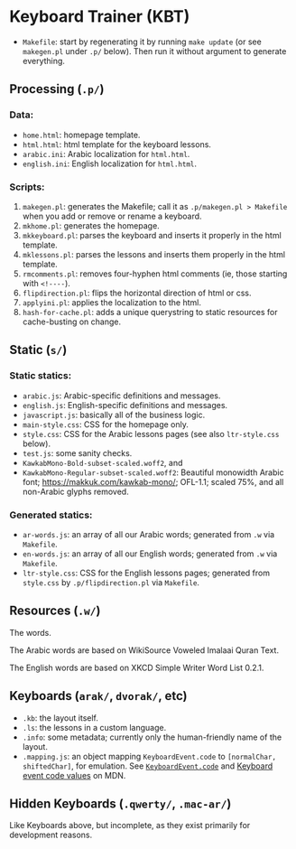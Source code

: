 # Keyboard Trainer (KBT)

- `Makefile`: start by regenerating it by running `make update` (or see `makegen.pl` under `.p/` below).
  Then run it without argument to generate everything.

## Processing (`.p/`)

### Data:

- `home.html`: homepage template.
- `html.html`: html template for the keyboard lessons.
- `arabic.ini`: Arabic localization for `html.html`.
- `english.ini`: English localization for `html.html`.

### Scripts:

1. `makegen.pl`: generates the Makefile; call it as `.p/makegen.pl > Makefile` when you add or remove or rename a keyboard.
2. `mkhome.pl`: generates the homepage.
3. `mkkeyboard.pl`: parses the keyboard and inserts it properly in the html template.
4. `mklessons.pl`: parses the lessons and inserts them properly in the html template.
5. `rmcomments.pl`: removes four-hyphen html comments (ie, those starting with `<!----`).
6. `flipdirection.pl`: flips the horizontal direction of html or css.
7. `applyini.pl`: applies the localization to the html.
8. `hash-for-cache.pl`: adds a unique querystring to static resources for cache-busting on change.

## Static (`s/`)

### Static statics:

- `arabic.js`: Arabic-specific definitions and messages.
- `english.js`: English-specific definitions and messages.
- `javascript.js`: basically all of the business logic.
- `main-style.css`: CSS for the homepage only.
- `style.css`: CSS for the Arabic lessons pages (see also `ltr-style.css` below).
- `test.js`: some sanity checks.
- `KawkabMono-Bold-subset-scaled.woff2`, and
- `KawkabMono-Regular-subset-scaled.woff2`:
  Beautiful monowidth Arabic font; <https://makkuk.com/kawkab-mono/>; OFL-1.1; scaled 75%, and all non-Arabic glyphs removed.

### Generated statics:

- `ar-words.js`: an array of all our Arabic words; generated from `.w` via `Makefile`.
- `en-words.js`: an array of all our English words; generated from `.w` via `Makefile`.
- `ltr-style.css`: CSS for the English lessons pages; generated from `style.css` by `.p/flipdirection.pl` via `Makefile`.

## Resources (`.w/`)

The words.

The Arabic words are based on WikiSource Voweled Imalaai Quran Text.

The English words are based on XKCD Simple Writer Word List 0.2.1.

## Keyboards (`arak/`, `dvorak/`, etc)


- `.kb`: the layout itself.
- `.ls`: the lessons in a custom language.
- `.info`: some metadata; currently only the human-friendly name of the layout.
- `.mapping.js`: an object mapping `KeyboardEvent.code` to `[normalChar, shiftedChar]`, for emulation. See [`KeyboardEvent.code`](https://developer.mozilla.org/en-US/docs/Web/API/KeyboardEvent/code) and [Keyboard event code values](https://developer.mozilla.org/en-US/docs/Web/API/UI_Events/Keyboard_event_code_values) on MDN.

## Hidden Keyboards (`.qwerty/`, `.mac-ar/`)

Like Keyboards above, but incomplete, as they exist primarily for development reasons.
